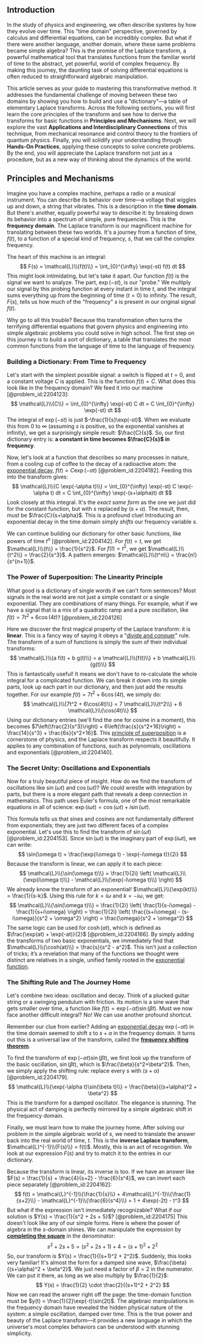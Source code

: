 ## Introduction
In the study of physics and engineering, we often describe systems by how they evolve over time. This "time domain" perspective, governed by calculus and differential equations, can be incredibly complex. But what if there were another language, another domain, where these same problems became simple algebra? This is the promise of the Laplace transform, a powerful mathematical tool that translates functions from the familiar world of time to the abstract, yet powerful, world of complex frequency. By making this journey, the daunting task of solving differential equations is often reduced to straightforward algebraic manipulation.

This article serves as your guide to mastering this transformative method. It addresses the fundamental challenge of moving between these two domains by showing you how to build and use a "dictionary"—a table of elementary Laplace transforms. Across the following sections, you will first learn the core principles of the transform and see how to derive the transforms for basic functions in **Principles and Mechanisms**. Next, we will explore the vast **Applications and Interdisciplinary Connections** of this technique, from mechanical resonance and control theory to the frontiers of quantum physics. Finally, you will solidify your understanding through **Hands-On Practices**, applying these concepts to solve concrete problems. By the end, you will appreciate the Laplace transform not just as a procedure, but as a new way of thinking about the dynamics of the world.

## Principles and Mechanisms

Imagine you have a complex machine, perhaps a radio or a musical instrument. You can describe its behavior over time—a voltage that wiggles up and down, a string that vibrates. This is a description in the **time domain**. But there's another, equally powerful way to describe it: by breaking down its behavior into a spectrum of simple, pure frequencies. This is the **frequency domain**. The Laplace transform is our magnificent machine for translating between these two worlds. It's a journey from a function of time, $f(t)$, to a function of a special kind of frequency, $s$, that we call the complex frequency.

The heart of this machine is an integral:
$$ F(s) = \mathcal{L}\\{f(t)\\} = \int_{0}^{\infty} \exp(-st) f(t) dt $$
This might look intimidating, but let's take it apart. Our function $f(t)$ is the signal we want to analyze. The part, $\exp(-st)$, is our "probe." We multiply our signal by this probing function at every instant in time $t$, and the integral sums everything up from the beginning of time ($t=0$) to infinity. The result, $F(s)$, tells us how much of the "frequency" $s$ is present in our original signal $f(t)$.

Why go to all this trouble? Because this transformation often turns the terrifying differential equations that govern physics and engineering into simple algebraic problems you could solve in high school. The first step on this journey is to build a sort of dictionary, a table that translates the most common functions from the language of time to the language of frequency.

### Building a Dictionary: From Time to Frequency

Let's start with the simplest possible signal: a switch is flipped at $t=0$, and a constant voltage $C$ is applied. This is the function $f(t) = C$. What does this look like in the frequency domain? We feed it into our machine [@problem_id:2204123]:
$$ \mathcal{L}\\{C\\} = \int_{0}^{\infty} \exp(-st) C dt = C \int_{0}^{\infty} \exp(-st) dt $$
The integral of $\exp(-st)$ is just $-\frac{1}{s}\exp(-st)$. When we evaluate this from $0$ to $\infty$ (assuming $s$ is positive, so the exponential vanishes at infinity), we get a surprisingly simple result: $\frac{C}{s}$. So, our first dictionary entry is: **a constant in time becomes $\frac{C}{s}$ in frequency**.

Now, let's look at a function that describes so many processes in nature, from a cooling cup of coffee to the decay of a radioactive atom: the [exponential decay](@article_id:136268), $f(t) = C \exp(-\alpha t)$ [@problem_id:2204182]. Feeding this into the transform gives:
$$ \mathcal{L}\\{C \exp(-\alpha t)\\} = \int_{0}^{\infty} \exp(-st) C \exp(-\alpha t) dt = C \int_{0}^{\infty} \exp(-(s+\alpha)t) dt $$
Look closely at this integral. It's the *exact same form* as the one we just did for the constant function, but with $s$ replaced by $(s+\alpha)$. The result, then, must be $\frac{C}{s+\alpha}$. This is a profound clue! Introducing an exponential decay in the time domain simply *shifts* our frequency variable $s$.

We can continue building our dictionary for other basic functions, like powers of time $t^n$ [@problem_id:2204142]. For $f(t) = t$, we get $\mathcal{L}\\{t\\} = \frac{1}{s^2}$. For $f(t) = t^2$, we get $\mathcal{L}\\{t^2\\} = \frac{2}{s^3}$. A pattern emerges: $\mathcal{L}\\{t^n\\} = \frac{n!}{s^{n+1}}$.

### The Power of Superposition: The Linearity Principle

What good is a dictionary of single words if we can't form sentences? Most signals in the real world are not just a simple constant or a single exponential. They are combinations of many things. For example, what if we have a signal that is a mix of a quadratic ramp and a pure oscillation, like $f(t) = 7t^2 + 6\cos(4t)$? [@problem_id:2204126]

Here we discover the first magical property of the Laplace transform: it is **linear**. This is a fancy way of saying it obeys a "[divide and conquer](@article_id:139060)" rule. The transform of a sum of functions is simply the sum of their individual transforms:
$$ \mathcal{L}\\{a f(t) + b g(t)\\} = a \mathcal{L}\\{f(t)\\} + b \mathcal{L}\\{g(t)\\} $$
This is fantastically useful! It means we don't have to re-calculate the whole integral for a complicated function. We can break it down into its simple parts, look up each part in our dictionary, and then just add the results together. For our example $f(t) = 7t^2 + 6\cos(4t)$, we simply do:
$$ \mathcal{L}\\{7t^2 + 6\cos(4t)\\} = 7 \mathcal{L}\\{t^2\\} + 6 \mathcal{L}\\{\cos(4t)\\} $$
Using our dictionary entries (we'll find the one for cosine in a moment), this becomes $7\left(\frac{2}{s^3}\right) + 6\left(\frac{s}{s^2+16}\right) = \frac{14}{s^3} + \frac{6s}{s^2+16}$. This [principle of superposition](@article_id:147588) is a cornerstone of physics, and the Laplace transform respects it beautifully. It applies to any combination of functions, such as polynomials, oscillations and exponentials [@problem_id:2204140].

### The Secret Unity: Oscillations and Exponentials

Now for a truly beautiful piece of insight. How do we find the transform of oscillations like $\sin(\omega t)$ and $\cos(\omega t)$? We could wrestle with integration by parts, but there is a more elegant path that reveals a deep connection in mathematics. This path uses Euler's formula, one of the most remarkable equations in all of science: $\exp(i\omega t) = \cos(\omega t) + i\sin(\omega t)$.

This formula tells us that sines and cosines are not fundamentally different from exponentials; they are just two different faces of a complex exponential. Let's use this to find the transform of $\sin(\omega t)$ [@problem_id:2204153]. Since $\sin(\omega t)$ is the imaginary part of $\exp(i\omega t)$, we can write:
$$ \sin(\omega t) = \frac{\exp(i\omega t) - \exp(-i\omega t)}{2i} $$
Because the transform is linear, we can apply it to each piece:
$$ \mathcal{L}\\{\sin(\omega t)\\} = \frac{1}{2i} \left( \mathcal{L}\\{\exp(i\omega t)\\} - \mathcal{L}\\{\exp(-i\omega t)\\} \right) $$
We already know the transform of an exponential! $\mathcal{L}\\{\exp(kt)\\} = \frac{1}{s-k}$. Using this rule for $k=i\omega$ and $k=-i\omega$, we get:
$$ \mathcal{L}\\{\sin(\omega t)\\} = \frac{1}{2i} \left( \frac{1}{s-i\omega} - \frac{1}{s+i\omega} \right) = \frac{1}{2i} \left( \frac{(s+i\omega) - (s-i\omega)}{s^2 + \omega^2} \right) = \frac{\omega}{s^2 + \omega^2} $$
The same logic can be used for $\cosh(at)$, which is defined as $\frac{\exp(at) + \exp(-at)}{2}$ [@problem_id:2204166]. By simply adding the transforms of two basic exponentials, we immediately find that $\mathcal{L}\\{\cosh(at)\\} = \frac{s}{s^2 - a^2}$. This isn't just a collection of tricks; it’s a revelation that many of the functions we thought were distinct are relatives in a single, unified family rooted in the [exponential function](@article_id:160923).

### The Shifting Rule and The Journey Home

Let's combine two ideas: oscillation and decay. Think of a plucked guitar string or a swinging pendulum with friction. Its motion is a sine wave that gets smaller over time, a function like $f(t) = \exp(-\alpha t)\sin(\beta t)$. Must we now face another difficult integral? No! We can use another profound shortcut.

Remember our clue from earlier? Adding an [exponential decay](@article_id:136268) $\exp(-\alpha t)$ in the time domain seemed to shift $s$ to $s+\alpha$ in the frequency domain. It turns out this is a universal law of the transform, called the **[frequency shifting theorem](@article_id:163136)**.

To find the transform of $\exp(-\alpha t)\sin(\beta t)$, we first look up the transform of the basic oscillation, $\sin(\beta t)$, which is $\frac{\beta}{s^2+\beta^2}$. Then, we simply apply the shifting rule: replace every $s$ with $(s+\alpha)$ [@problem_id:2204179].
$$ \mathcal{L}\\{\exp(-\alpha t)\sin(\beta t)\\} = \frac{\beta}{(s+\alpha)^2 + \beta^2} $$
This is the transform for a damped oscillator. The elegance is stunning. The physical act of damping is perfectly mirrored by a simple algebraic shift in the frequency domain.

Finally, we must learn how to make the journey home. After solving our problem in the simple algebraic world of $s$, we need to translate the answer back into the real world of time, $t$. This is the **inverse Laplace transform**, $\mathcal{L}^{-1}\\{F(s)\\} = f(t)$. Mostly, this is an act of recognition. We look at our expression $F(s)$ and try to match it to the entries in our dictionary.

Because the transform is linear, its inverse is too. If we have an answer like $F(s) = \frac{1}{s} + \frac{4}{s+2} - \frac{6}{s^4}$, we can invert each piece separately [@problem_id:2204162]:
$$ f(t) = \mathcal{L}^{-1}\\{\frac{1}{s}\\} + 4\mathcal{L}^{-1}\\{\frac{1}{s+2}\\} - \mathcal{L}^{-1}\\{\frac{6}{s^4}\\} = 1 + 4\exp(-2t) - t^3 $$
But what if the expression isn't immediately recognizable? What if our solution is $Y(s) = \frac{1}{s^2 + 2s + 5}$? [@problem_id:2204175] This doesn't look like any of our simple forms. Here is where the power of algebra in the $s$-domain shines. We can manipulate the expression by **[completing the square](@article_id:264986)** in the denominator:
$$ s^2 + 2s + 5 = (s^2 + 2s + 1) + 4 = (s+1)^2 + 2^2 $$
So, our transform is $Y(s) = \frac{1}{(s+1)^2 + 2^2}$. Suddenly, this looks very familiar! It's almost the form for a damped sine wave, $\frac{\beta}{(s+\alpha)^2 + \beta^2}$. We just need a factor of $\beta=2$ in the numerator. We can put it there, as long as we also multiply by $\frac{1}{2}$:
$$ Y(s) = \frac{1}{2} \cdot \frac{2}{(s+1)^2 + 2^2} $$
Now we can read the answer right off the page: the time-domain function must be $y(t) = \frac{1}{2}\exp(-t)\sin(2t)$. The algebraic manipulations in the frequency domain have revealed the hidden physical nature of the system: a simple oscillation, damped over time. This is the true power and beauty of the Laplace transform—it provides a new language in which the universe's most complex behaviors can be understood with stunning simplicity.